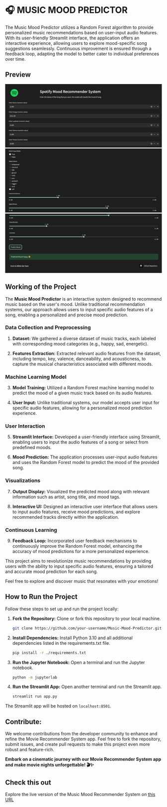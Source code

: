 # 🎧 MUSIC MOOD PREDICTOR

The Music Mood Predictor utilizes a Random Forest algorithm to provide personalized music recommendations based on user-input audio features. With its user-friendly Streamlit interface, the application offers an interactive experience, allowing users to explore mood-specific song suggestions seamlessly. Continuous improvement is ensured through a feedback loop, adapting the model to better cater to individual preferences over time.

## Preview

![Image 1](image1.png)
![Image 2](image2.png)
![Image 3](image3.png)


## Working of the Project

The **Music Mood Predictor** is an interactive system designed to recommend music based on the user's mood. Unlike traditional recommendation systems, our approach allows users to input specific audio features of a song, enabling a personalized and precise mood prediction.

### Data Collection and Preprocessing

1. **Dataset:** We gathered a diverse dataset of music tracks, each labeled with corresponding mood categories (e.g., happy, sad, energetic).

2. **Features Extraction:** Extracted relevant audio features from the dataset, including tempo, key, valence, danceability, and acousticness, to capture the musical characteristics associated with different moods.

### Machine Learning Model

3. **Model Training:** Utilized a Random Forest machine learning model to predict the mood of a given music track based on its audio features.

4. **User Input:** Unlike traditional systems, our model accepts user input for specific audio features, allowing for a personalized mood prediction experience.

### User Interaction

5. **Streamlit Interface:** Developed a user-friendly interface using Streamlit, enabling users to input the audio features of a song or select from predefined moods.

6. **Mood Prediction:** The application processes user-input audio features and uses the Random Forest model to predict the mood of the provided song.

### Visualizations

7. **Output Display:** Visualized the predicted mood along with relevant information such as artist, song title, and mood tags.

8. **Interactive UI:** Designed an interactive user interface that allows users to input audio features, receive mood predictions, and explore recommended tracks directly within the application.

### Continuous Learning

9. **Feedback Loop:** Incorporated user feedback mechanisms to continuously improve the Random Forest model, enhancing the accuracy of mood predictions for a more personalized experience.

This project aims to revolutionize music recommendations by providing users with the ability to input specific audio features, ensuring a tailored and accurate mood prediction for each song.

Feel free to explore and discover music that resonates with your emotions!


## How to Run the Project

Follow these steps to set up and run the project locally:

1. **Fork the Repository:**
   Clone or fork this repository to your local machine.

    ```bash
    git clone https://github.com/your-username/Music-Mood-Predictor.git
    ```

2. **Install Dependencies:**
   Install Python 3.10 and all additional dependencies listed in the requirements.txt file.

    ```bash
    pip install -r ./requirements.txt
    ```

3. **Run the Jupyter Notebook:**
   Open a terminal and run the Jupyter notebook.

    ```bash
    python -m jupyterlab
    ```

4. **Run the Streamlit App:**
   Open another terminal and run the Streamlit app.

    ```bash
    streamlit run app.py
    ```
  The Streamlit app will be hosted on `localhost:8501`.


## Contribute:

We welcome contributions from the developer community to enhance and refine the Movie Recommender System app. Feel free to fork the repository, submit issues, and create pull requests to make this project even more robust and feature-rich.

<b>Embark on a cinematic journey with our Movie Recommender System app and make movie nights unforgettable! 🎬✨</b>

## Check this out

Explore the live version of the Music Mood Recommender System on [this URL](https://music-mood-predictor.streamlit.app/)

